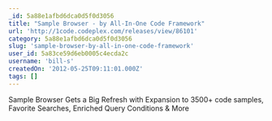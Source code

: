 ```yaml
---
_id: 5a88e1afbd6dca0d5f0d3056
title: "Sample Browser - by All-In-One Code Framework"
url: 'http://1code.codeplex.com/releases/view/86101'
category: 5a88e1afbd6dca0d5f0d3056
slug: 'sample-browser-by-all-in-one-code-framework'
user_id: 5a83ce59d6eb0005c4ecda2c
username: 'bill-s'
createdOn: '2012-05-25T09:11:01.000Z'
tags: []
---
```


Sample Browser Gets a Big Refresh with Expansion to 3500+ code samples, Favorite Searches, Enriched Query Conditions &amp; More
